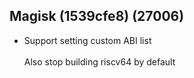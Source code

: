 ## Magisk (1539cfe8) (27006)
- Support setting custom ABI list<br><br>Also stop building riscv64 by default
